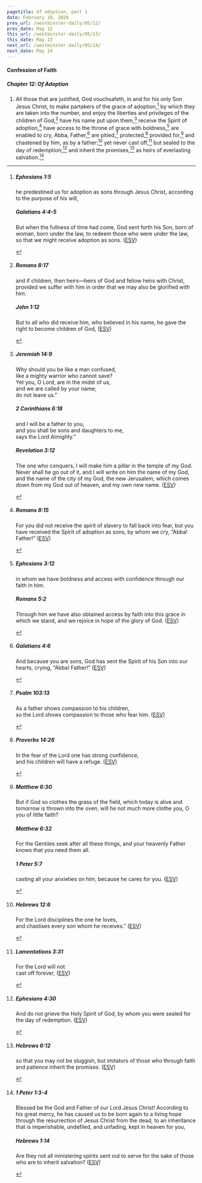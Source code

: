 ```yaml
---
pagetitle: Of adoption, part 1
date: February 19, 2020
prev_url: /westminster-daily/05/12/
prev_date: May 12
this_url: /westminster-daily/05/13/
this_date: May 13
next_url: /westminster-daily/05/14/
next_date: May 14
---
```


#### Confession of Faith

##### Chapter 12: Of Adoption

1. All those that are justified, God vouchsafeth, in and for his only Son Jesus Christ, to make partakers of the grace of adoption,[^fnref:wcf1] by which they are taken into the number, and enjoy the liberties and privileges of the children of God,[^fnref:wcf2] have his name put upon them,[^fnref:wcf3] receive the Spirit of adoption,[^fnref:wcf4] have access to the throne of grace with boldness,[^fnref:wcf5] are enabled to cry, Abba, Father,[^fnref:wcf6] are pitied,[^fnref:wcf7] protected,[^fnref:wcf8] provided for,[^fnref:wcf9] and chastened by him, as by a father:[^fnref:wcf10] yet never cast off,[^fnref:wcf11] but sealed to the day of redemption;[^fnref:wcf12] and inherit the promises,[^fnref:wcf13] as heirs of everlasting salvation.[^fnref:wcf14]

[^fnref:wcf1]: <div class="esv"><h5>Ephesians 1:5</h5> <div class="esv-text"><p id="p49001005.01-1">he predestined us for adoption as sons through Jesus Christ, according to the purpose of his will,</p> </div><h5>Galatians 4:4-5</h5> <div class="esv-text"><p id="p48004004.01-2">But when the fullness of time had come, God sent forth his Son, born of woman, born under the law, to redeem those who were under the law, so that we might receive adoption as sons.  (<a href="http://www.esv.org" class="copyright">ESV</a>)</p> </div> </div>

[^fnref:wcf2]: <div class="esv"><h5>Romans 8:17</h5> <div class="esv-text"><p id="p45008017.01-1">and if children, then heirs&#8212;heirs of God and fellow heirs with Christ, provided we suffer with him in order that we may also be glorified with him.</p> </div><h5>John 1:12</h5> <div class="esv-text"><p id="p43001012.01-2">But to all who did receive him, who believed in his name, he gave the right to become children of God,  (<a href="http://www.esv.org" class="copyright">ESV</a>)</p> </div> </div>

[^fnref:wcf3]: <div class="esv"><h5>Jeremiah 14:9</h5> <div class="esv-text"><div class="block-indent"> <p class="line-group" id="p24014009.01-1">Why should you be like a man confused,<br /> <span class="indent"></span>like a mighty warrior who cannot save?<br /> Yet you, O <span class="small-caps">Lord</span>, are in the midst of us,<br /> <span class="indent"></span>and we are called by your name;<br /> <span class="indent"></span>do not leave us.&#8221;</p> </div> </div><h5>2 Corinthians 6:18</h5> <div class="esv-text"><div class="block-indent"> <p class="line-group" id="p47006018.01-2">and I will be a father to you,<br /> <span class="indent"></span>and you shall be sons and daughters to me,<br /> says the Lord Almighty.&#8221;</p> </div> </div><h5>Revelation 3:12</h5> <div class="esv-text"><p id="p66003012.01-3"><span class="woc">The one who conquers, I will make him a pillar in the temple of my God. Never shall he go out of it, and I will write on him the name of my God, and the name of the city of my God, the new Jerusalem, which comes down from my God out of heaven, and my own new name.</span>  (<a href="http://www.esv.org" class="copyright">ESV</a>)</p> </div> </div>

[^fnref:wcf4]: <div class="esv"><h5>Romans 8:15</h5> <div class="esv-text"><p id="p45008015.01-1">For you did not receive the spirit of slavery to fall back into fear, but you have received the Spirit of adoption as sons, by whom we cry, &#8220;Abba! Father!&#8221;  (<a href="http://www.esv.org" class="copyright">ESV</a>)</p> </div> </div>

[^fnref:wcf5]: <div class="esv"><h5>Ephesians 3:12</h5> <div class="esv-text"><p id="p49003012.01-1">in whom we have boldness and access with confidence through our faith in him.</p> </div><h5>Romans 5:2</h5> <div class="esv-text"><p id="p45005002.01-2">Through him we have also obtained access by faith into this grace in which we stand, and we rejoice in hope of the glory of God.  (<a href="http://www.esv.org" class="copyright">ESV</a>)</p> </div> </div>

[^fnref:wcf6]: <div class="esv"><h5>Galatians 4:6</h5> <div class="esv-text"><p id="p48004006.01-1">And because you are sons, God has sent the Spirit of his Son into our hearts, crying, &#8220;Abba! Father!&#8221;  (<a href="http://www.esv.org" class="copyright">ESV</a>)</p> </div> </div>

[^fnref:wcf7]: <div class="esv"><h5>Psalm 103:13</h5> <div class="esv-text"><div class="block-indent"> <p class="line-group" id="p19103013.01-1">As a father shows compassion to his children,<br /> <span class="indent"></span>so the <span class="small-caps">Lord</span> shows compassion to those who fear him.  (<a href="http://www.esv.org" class="copyright">ESV</a>)</p> </div> </div> </div>

[^fnref:wcf8]: <div class="esv"><h5>Proverbs 14:26</h5> <div class="esv-text"><div class="block-indent"> <p class="line-group" id="p20014026.01-1">In the fear of the <span class="small-caps">Lord</span> one has strong confidence,<br /> <span class="indent"></span>and his children will have a refuge.  (<a href="http://www.esv.org" class="copyright">ESV</a>)</p> </div> </div> </div>

[^fnref:wcf9]: <div class="esv"><h5>Matthew 6:30</h5> <div class="esv-text"><p id="p40006030.01-1"><span class="woc">But if God so clothes the grass of the field, which today is alive and tomorrow is thrown into the oven, will he not much more clothe you, O you of little faith?</span></p> </div><h5>Matthew 6:32</h5> <div class="esv-text"><p id="p40006032.01-2"><span class="woc">For the Gentiles seek after all these things, and your heavenly Father knows that you need them all.</span></p> </div><h5>1 Peter 5:7</h5> <div class="esv-text"><p id="p60005007.01-3">casting all your anxieties on him, because he cares for you.  (<a href="http://www.esv.org" class="copyright">ESV</a>)</p> </div> </div>

[^fnref:wcf10]: <div class="esv"><h5>Hebrews 12:6</h5> <div class="esv-text"><div class="block-indent"> <p class="line-group" id="p58012006.01-1">For the Lord disciplines the one he loves,<br /> <span class="indent"></span>and chastises every son whom he receives.&#8221;  (<a href="http://www.esv.org" class="copyright">ESV</a>)</p> </div> </div> </div>

[^fnref:wcf11]: <div class="esv"><h5>Lamentations 3:31</h5> <div class="esv-text"><div class="block-indent"> <p class="line-group" id="p25003031.01-1">For the Lord will not<br /> <span class="indent"></span>cast off forever,  (<a href="http://www.esv.org" class="copyright">ESV</a>)</p> </div> </div> </div>

[^fnref:wcf12]: <div class="esv"><h5>Ephesians 4:30</h5> <div class="esv-text"><p id="p49004030.01-1">And do not grieve the Holy Spirit of God, by whom you were sealed for the day of redemption.  (<a href="http://www.esv.org" class="copyright">ESV</a>)</p> </div> </div>

[^fnref:wcf13]: <div class="esv"><h5>Hebrews 6:12</h5> <div class="esv-text"><p id="p58006012.01-1">so that you may not be sluggish, but imitators of those who through faith and patience inherit the promises.  (<a href="http://www.esv.org" class="copyright">ESV</a>)</p> </div> </div>

[^fnref:wcf14]: <div class="esv"><h5>1 Peter 1:3-4</h5> <div class="esv-text"> <p id="p60001003.07-1">Blessed be the God and Father of our Lord Jesus Christ! According to his great mercy, he has caused us to be born again to a living hope through the resurrection of Jesus Christ from the dead, to an inheritance that is imperishable, undefiled, and unfading, kept in heaven for you,</p> </div><h5>Hebrews 1:14</h5> <div class="esv-text"><p class="same-paragraph" id="p58001014.01-2">Are they not all ministering spirits sent out to serve for the sake of those who are to inherit salvation?  (<a href="http://www.esv.org" class="copyright">ESV</a>)</p> </div> </div>

